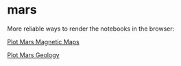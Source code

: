 # mars

More reliable ways to render the notebooks in the browser:

[Plot Mars Magnetic Maps](https://github.com/siwill22/mars/blob/main/plot_mars_magnetic_maps.ipynb)

[Plot Mars Geology](https://github.com/siwill22/mars/blob/main/plot_mars_geology.ipynb)
